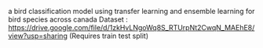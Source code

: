 a bird classification model using transfer learning and ensemble learning for bird species across canada
Dataset : https://drive.google.com/file/d/1zkHvLNgoWq8S_RTUrpNt2CwqN_MAEhE8/view?usp=sharing (Requires train test split)
